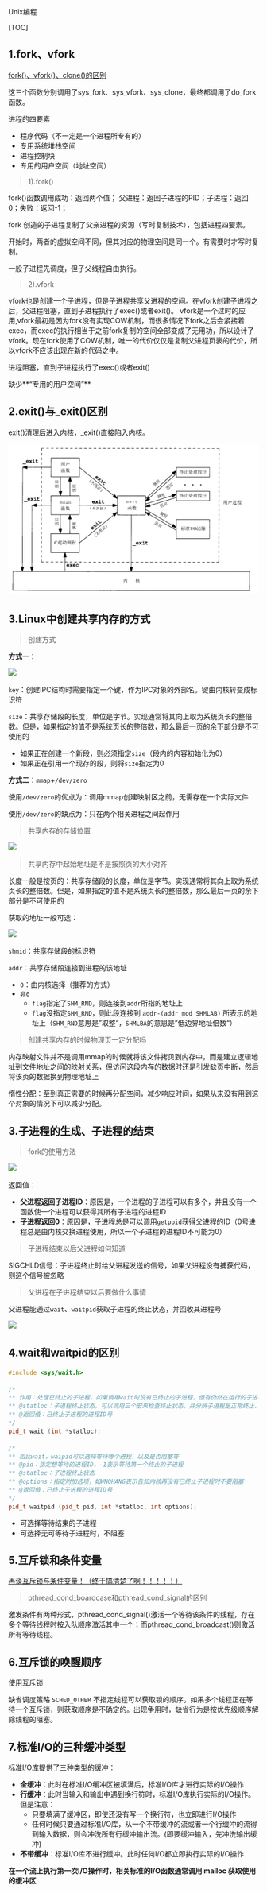 Unix编程

[TOC]

## 1.fork、vfork

[fork()、vfork()、clone()的区别](https://blog.csdn.net/gogokongyin/article/details/51178257)

这三个函数分别调用了sys_fork、sys_vfork、sys_clone，最终都调用了do_fork函数。

进程的四要素

- 程序代码（不一定是一个进程所专有的）
- 专用系统堆栈空间
- 进程控制块
- 专用的用户空间（地址空间）

> 1).fork()

fork()函数调用成功：返回两个值； 父进程：返回子进程的PID；子进程：返回0；失败：返回-1；

fork 创造的子进程复制了父亲进程的资源（写时复制技术），包括进程四要素。

开始时，两者的虚拟空间不同，但其对应的物理空间是同一个。有需要时才写时复制。

一般子进程先调度，但子父线程自由执行。

> 2).vfork

vfork也是创建一个子进程，但是子进程共享父进程的空间。在vfork创建子进程之后，父进程阻塞，直到子进程执行了exec()或者exit()。 vfork是一个过时的应用,vfork最初是因为fork没有实现COW机制，而很多情况下fork之后会紧接着exec，而exec的执行相当于之前fork复制的空间全部变成了无用功，所以设计了vfork。现在fork使用了COW机制，唯一的代价仅仅是复制父进程页表的代价，所以vfork不应该出现在新的代码之中。

进程阻塞，直到子进程执行了exec()或者exit()

缺少**“专用的用户空间”**

## 2.exit()与_exit()区别

exit()清理后进入内核，_exit()直接陷入内核。

![](../../../pics/interview/system/exit函数.png)

## 3.Linux中创建共享内存的方式

> 创建方式

**方式一**：

![](https://github.com/arkingc/note/raw/master/pic/apue-ipc-19.png) 

`key`：创建IPC结构时需要指定一个键，作为IPC对象的外部名。键由内核转变成标识符

`size`：共享存储段的长度，单位是字节。实现通常将其向上取为系统页长的整倍数。但是，如果指定的值不是系统页长的整倍数，那么最后一页的余下部分是不可使用的

- 如果正在创建一个新段，则必须指定`size`（段内的内容初始化为0） 
- 如果正在引用一个现存的段，则将`size`指定为0 

**方式二**：`mmap`+`/dev/zero`

使用`/dev/zero`的优点为：调用mmap创建映射区之前，无需存在一个实际文件

使用`/dev/zero`的缺点为：只在两个相关进程之间起作用

> 共享内存的存储位置

![](https://github.com/arkingc/note/raw/master/pic/apue-ipc-23.png) 

> 共享内存中起始地址是不是按照页的大小对齐 

长度一般是按页的：共享存储段的长度，单位是字节。实现通常将其向上取为系统页长的整倍数。但是，如果指定的值不是系统页长的整倍数，那么最后一页的余下部分是不可使用的

获取的地址一般可选：

![](https://github.com/arkingc/note/raw/master/pic/apue-ipc-21.png) 

`shmid`：共享存储段的标识符

`addr`：共享存储段连接到进程的该地址 

- `0`：由内核选择（推荐的方式）
- `非0`
  - `flag`指定了`SHM_RND`，则连接到`addr`所指的地址上 
  - `flag`没指定`SHM_RND`，则此段连接到 `addr-(addr mod SHMLAB)` 所表示的地址上（`SHM_RND`意思是”取整“，`SHMLBA`的意思是”低边界地址倍数“） 

> 创建共享内存的时候物理页一定分配吗 

内存映射文件并不是调用mmap的时候就将该文件拷贝到内存中，而是建立逻辑地址到文件地址之间的映射关系，但访问这段内存的数据时还是引发缺页中断，然后将该页的数据换到物理地址上

惰性分配：至到真正需要的时候再分配空间，减少响应时间，如果从来没有用到这个对象的情况下可以减少分配。 

## 3.子进程的生成、子进程的结束

> fork的使用方法 

![](https://github.com/arkingc/note/raw/master/pic/apue-processctr-2.png) 

返回值： 

- **父进程返回子进程ID**：原因是，一个进程的子进程可以有多个，并且没有一个函数使一个进程可以获得其所有子进程的进程ID 
- **子进程返回0**：原因是，子进程总是可以调用`getppid`获得父进程的ID（0号进程总是由内核交换进程使用，所以一个子进程的进程ID不可能为0） 

> 子进程结束以后父进程如何知道 

SIGCHLD信号：子进程终止时给父进程发送的信号，如果父进程没有捕获代码，则这个信号被忽略 

> 父进程在子进程结束以后要做什么事情 

父进程能通过`wait`、`waitpid`获取子进程的终止状态，并回收其进程号

![](https://github.com/arkingc/note/raw/master/pic/apue-processctr-4.png) 

## 4.wait和waitpid的区别

```c++
#include <sys/wait.h>

/*
** 作用：处理已终止的子进程，如果调用wait时没有已终止的子进程，但有仍然在运行的子进程，则wait会阻塞到现有子进程第一个终止为止
** @statloc：子进程终止状态，可以调用三个宏来检查终止状态，并分辨子进程是正常终止、由某个信号杀死还是作业控制停止
** @返回值：已终止子进程的进程ID号
*/
pid_t wait (int *statloc);

/*
** 相比wait，waipid可以选择等待哪个进程，以及是否阻塞等
** @pid：指定想等待的进程ID，-1表示等待第一个终止的子进程
** @statloc：子进程终止状态
** @options：指定附加选项，如WNOHANG表示告知内核再没有已终止子进程时不要阻塞
** @返回值：已终止子进程的进程ID号
*/
pid_t waitpid (pid_t pid, int *statloc, int options);
```

- 可选择等待结束的子进程
- 可选择无可等待子进程时，不阻塞

## 5.互斥锁和条件变量

[再谈互斥锁与条件变量！（终于搞清楚了啊！！！！！）](http://blog.chinaunix.net/uid-27164517-id-3282242.html)

> pthread_cond_boardcase和pthread_cond_signal的区别

激发条件有两种形式，pthread_cond_signal()激活一个等待该条件的线程，存在多个等待线程时按入队顺序激活其中一个；而pthread_cond_broadcast()则激活所有等待线程。 

## 6.互斥锁的唤醒顺序

[使用互斥锁](https://docs.oracle.com/cd/E19253-01/819-7051/6n919hpag/index.html)

缺省调度策略 `SCHED_OTHER` 不指定线程可以获取锁的顺序。如果多个线程正在等待一个互斥锁，则获取顺序是不确定的。出现争用时，缺省行为是按优先级顺序解除线程的阻塞。

## 7.标准I/O的三种缓冲类型 

标准I/O库提供了三种类型的缓冲： 

- **全缓冲**：此时在标准I/O缓冲区被填满后，标准I/O库才进行实际的I/O操作 
- **行缓冲**：此时当输入和输出中遇到换行符时，标准I/O库执行实际的I/O操作。但是注意： 
  - 只要填满了缓冲区，即使还没有写一个换行符，也立即进行I/O操作 
  - 任何时候只要通过标准I/O库，从一个不带缓冲的流或者一个行缓冲的流得到输入数据，则会冲洗所有行缓冲输出流。(即要缓冲输入，先冲洗输出缓冲) 
- **不带缓冲**：标准I/O库不进行缓冲。此时任何I/O都立即执行实际的I/O操作 

**在一个流上执行第一次I/O操作时，相关标准的I/O函数通常调用 malloc 获取使用的缓冲区** 